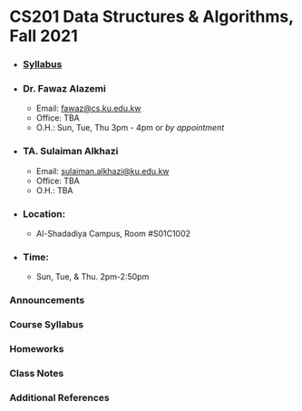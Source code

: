 # CS201 Data Structures & Algorithms, Fall 2021
- ### [Syllabus](https://github.com/fmalazemi/CS201-data-structures/blob/main/Fall2021/Syllabus.md) 
- ### Dr. Fawaz Alazemi
  - Email: [fawaz@cs.ku.edu.kw](fawaz@cs.ku.edu.kw)
  - Office: TBA
  - O.H.: Sun, Tue, Thu 3pm - 4pm or *by appointment*
- ### TA. Sulaiman Alkhazi
  - Email: [sulaiman.alkhazi@ku.edu.kw](sulaiman.alkhazi@ku.edu.kw)
  - Office: TBA
  - O.H.: TBA
- ### Location: 
  - Al-Shadadiya Campus, Room #S01C1002
- ### Time: 
  - Sun, Tue, & Thu. 2pm-2:50pm
### Announcements


### Course Syllabus


### Homeworks


### Class Notes


### Additional References






